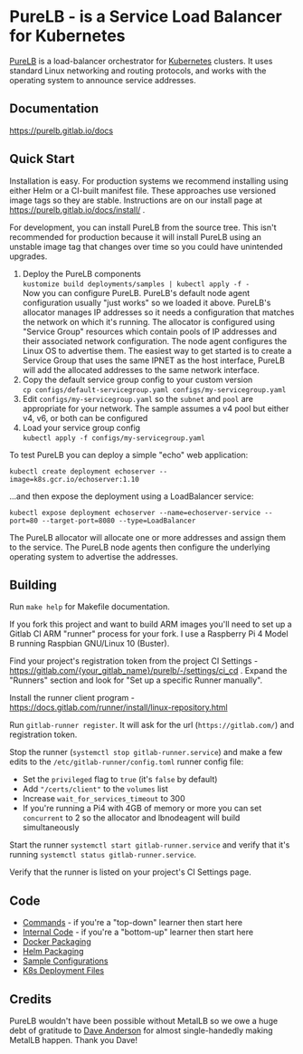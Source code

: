 # PureLB - is a Service Load Balancer for Kubernetes

[PureLB](https://purelb.io) is a load-balancer orchestrator for  [Kubernetes](https://kubernetes.io) clusters. It uses standard
Linux networking and routing protocols,  and works with the operating
system to announce service addresses.

## Documentation

https://purelb.gitlab.io/docs

## Quick Start

Installation is easy. For production systems we recommend installing using either Helm or a CI-built manifest file. These approaches use versioned image tags so they are stable. Instructions are on our install page at https://purelb.gitlab.io/docs/install/ .

For development, you can install PureLB from the source tree. This isn't recommended for production because it will install PureLB using an unstable image tag that changes over time so you could have unintended upgrades.

1. Deploy the PureLB components<br/>
`kustomize build deployments/samples | kubectl apply -f -`<br/>
Now you can configure PureLB. PureLB's default node agent
configuration usually "just works" so we loaded it above.  PureLB's
allocator manages IP addresses so it needs a configuration that
matches the network on which it's running.  The allocator is
configured using "Service Group" resources which contain pools of IP
addresses and their associated network configuration.  The node agent
configures the Linux OS to advertise them.  The easiest way to get
started is to create a Service Group that uses the same IPNET as the
host interface, PureLB will add the allocated addresses to the same
network interface.
1. Copy the default service group config to your custom version<br/>
`cp configs/default-servicegroup.yaml configs/my-servicegroup.yaml`
1. Edit `configs/my-servicegroup.yaml` so the `subnet` and `pool` are appropriate for your network. The sample assumes a v4 pool but either v4, v6, or both can be configured
1. Load your service group config<br/>
`kubectl apply -f configs/my-servicegroup.yaml`

To test PureLB you can deploy a simple "echo" web application:

```shell
kubectl create deployment echoserver --image=k8s.gcr.io/echoserver:1.10
```

...and then expose the deployment using a LoadBalancer service:

```shell
kubectl expose deployment echoserver --name=echoserver-service --port=80 --target-port=8080 --type=LoadBalancer
```

The PureLB allocator will allocate one or more addresses and assign them to the
service. The PureLB node agents then configure the underlying
operating system to advertise the addresses.

## Building

Run `make help` for Makefile documentation.

If you fork this project and want to build ARM images you'll need to set up a Gitlab CI ARM "runner" process for your fork. I use a Raspberry Pi 4 Model B running Raspbian GNU/Linux 10 (Buster).

Find your project's registration token from the project CI Settings - https://gitlab.com/{your_gitlab_name}/purelb/-/settings/ci_cd . Expand the "Runners" section and look for "Set up a specific Runner manually".

Install the runner client program - https://docs.gitlab.com/runner/install/linux-repository.html

Run `gitlab-runner register`. It will ask for the url (`https://gitlab.com/`) and registration token.

Stop the runner (`systemctl stop gitlab-runner.service`) and make a few edits to the `/etc/gitlab-runner/config.toml` runner config file:

* Set the `privileged` flag to `true` (it's `false` by default)
* Add `"/certs/client"` to the `volumes` list
* Increase `wait_for_services_timeout` to 300
* If you're running a Pi4 with 4GB of memory or more you can set `concurrent` to 2 so the allocator and lbnodeagent will build simultaneously

Start the runner `systemctl start gitlab-runner.service` and verify that it's running `systemctl status gitlab-runner.service`.

Verify that the runner is listed on your project's CI Settings page.

## Code

* [Commands](cmd) - if you're a "top-down" learner then start here
* [Internal Code](internal) - if you're a "bottom-up" learner then start here
* [Docker Packaging](build/package)
* [Helm Packaging](build/helm)
* [Sample Configurations](configs)
* [K8s Deployment Files](deployments)

## Credits

PureLB wouldn't have been possible without MetalLB so we owe a huge
debt of gratitude to [Dave Anderson](https://www.dave.tf/) for almost
single-handedly making MetalLB happen. Thank you Dave!

